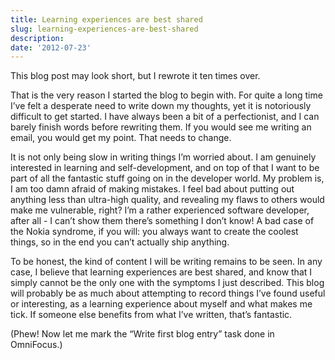 ```yaml
---
title: Learning experiences are best shared
slug: learning-experiences-are-best-shared
description:
date: '2012-07-23'
---
```


This blog post may look short, but I rewrote it ten times over.

That is the very reason I started the blog to begin with. For quite a long time I’ve felt a desperate need to write down my thoughts, yet it is notoriously difficult to get started. I have always been a bit of a perfectionist, and I can barely finish words before rewriting them. If you would see me writing an email, you would get my point. That needs to change.

It is not only being slow in writing things I’m worried about. I am genuinely interested in learning and self-development, and on top of that I want to be part of all the fantastic stuff going on in the developer world. My problem is, I am too damn afraid of making mistakes. I feel bad about putting out anything less than ultra-high quality, and revealing my flaws to others would make me vulnerable, right? I’m a rather experienced software developer, after all - I can’t show them there’s something I don’t know! A bad case of the Nokia syndrome, if you will: you always want to create the coolest things, so in the end you can’t actually ship anything.

To be honest, the kind of content I will be writing remains to be seen. In any case, I believe that learning experiences are best shared, and know that I simply cannot be the only one with the symptoms I just described. This blog will probably be as much about attempting to record things I’ve found useful or interesting, as a learning experience about myself and what makes me tick. If someone else benefits from what I’ve written, that’s fantastic.

(Phew! Now let me mark the “Write first blog entry” task done in OmniFocus.)
